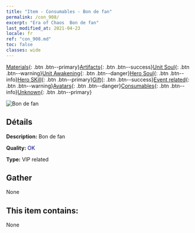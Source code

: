 ```yaml
---
title: "Item - Consumables - Bon de fan"
permalink: /con_908/
excerpt: "Era of Chaos  Bon de fan"
last_modified_at: 2021-04-23
locale: fr
ref: "con_908.md"
toc: false
classes: wide
---
```

 [Materials](/ItemsFR/){: .btn .btn--primary}[Artifacts](/ItemsFR/Artifacts/){: .btn .btn--success}[Unit Soul](/ItemsFR/UnitSoul/){: .btn .btn--warning}[Unit Awakening](/ItemsFR/UnitAwakening/){: .btn .btn--danger}[Hero Soul](/ItemsFR/HeroSoul/){: .btn .btn--info}[Hero SKill](/ItemsFR/HeroSkill/){: .btn .btn--primary}[Gift](/ItemsFR/Gift/){: .btn .btn--success}[Event related](/ItemsFR/Events/){: .btn .btn--warning}[Avatars](/ItemsFR/Avatars/){: .btn .btn--danger}[Consumables](/ItemsFR/Consumables/){: .btn .btn--info}[Unknown](/ItemsFR/Unknown/){: .btn .btn--primary}

 ![Bon de fan](/images/t/i_120.png)

## Détails
 **Description:** Bon de fan

 **Quality:** <span style="color: #000080">OK</span>

 **Type:** VIP related

## Gather

  None

## This item contains:

  None

